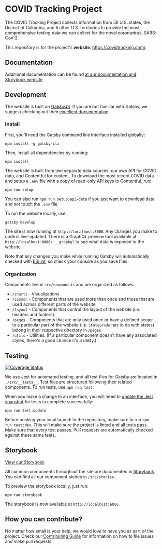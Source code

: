 # COVID Tracking Project

The COVID Tracking Project collects information from 50 U.S. states, the District of Columbia, and 5 other U.S. territories to provide the most comprehensive testing data we can collect for the novel coronavirus, SARS-CoV-2.

This repository is for the project's **website**: https://covidtracking.com/.

## Documentation

Additional documentation can be found [at our documentation and Storybook website](https://covid19tracking.github.io/website-docs).

## Development

The website is built on [GatsbyJS](https://www.gatsbyjs.org/). If you are not familiar with Gatsby, we suggest checking out their [excellent documentation](hhttps://www.gatsbyjs.org/docs).

### Install

First, you'll need the Gatsby command line interface installed globally:

```shell
npm install -g gatsby-cli
```

Then, install all dependencies by running:

```shell
npm install
```

The website is built from two separate data sources: our own API for COVID data, and Contentful for content. To download the most recent COVID data and setup a `.env` file with a copy of read-only API keys to Contentful, run:

```shell
npm run setup
```

You can also run `npm run setup:api-data` if you just want to download data and not touch the `.env` file.

To run the website locally, use:

```shell
gatsby develop
```

The site is now running at `http://localhost:8000`. Any changes you make to code is live-updated. There is a GraphQL preview tool available at `http://localhost:8000/___graphql` to see what data is exposed to the website.

Note that any changes you make while running Gatsby will automatically checked with [ESLint](https://eslint.org/), so check your console as you save files.

### Organization

Components live in `src/components` and are organized as follows:

- `/charts` - Visualizations
- `/common` - Components that are used more than once and those that are used across different parts of the website
- `/layout` - Components that control the layout of the website (i.e. headers and footers)
- `/pages` - Components that are only used once or have a defined scope to a particular part of the website (i.e. `StateGrade` has to do with states) belong in their respective directory in `/pages`
- `/utils` - Utilities. (If a particular component doesn't have any associated styles, there's a good chance it's a utility.)

## Testing

[![Coverage Status](https://coveralls.io/repos/github/COVID19Tracking/website/badge.svg?branch=master)](https://coveralls.io/github/COVID19Tracking/website?branch=master)

We use Jest for automated testing, and all test files for Gatsby are located in `./src/__tests__`. Test files are structured following their related components. To run tests, use `npm run test`.

When you make a change to an interface, you will need to [update the Jest snapshot](https://jestjs.io/docs/en/snapshot-testing) for tests to complete successfully:

```shell
npm run test:update
```

Before pushing your local branch to the repository, make sure to run `npm run test:dev`. This will make sure the project is linted and all tests pass. Make sure that every test passes. Pull requests are automatically checked against these same tests.

## Storybook

[View our Storybook](https://covid19tracking.github.io/website-docs)

All common components throughout the site are documented in [Storybook](https://storybook.js.org/). You can find all our component stories in `/src/stories`.

To preview the storybook locally, just run:

```shell
npm run storybook
```

The storybook is now available at `http://localhost:6006`.

## How you can contribute?

No matter how small is your help, we would love to have you as part of the project. Check our [Contributing Guide](https://github.com/COVID19Tracking/website/blob/master/CONTRIBUTING.md) for information on how to file issues and make pull requests.
